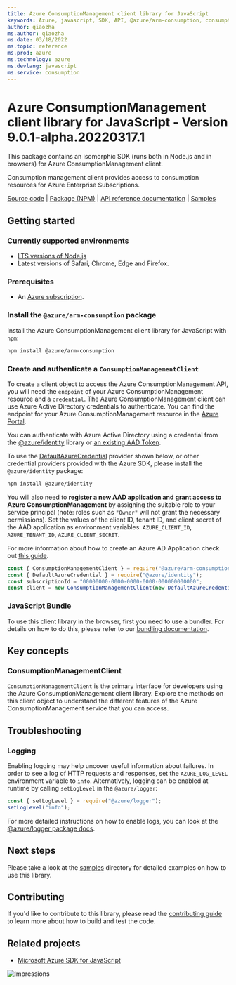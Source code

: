 ```yaml
---
title: Azure ConsumptionManagement client library for JavaScript
keywords: Azure, javascript, SDK, API, @azure/arm-consumption, consumption
author: qiaozha
ms.author: qiaozha
ms.date: 03/18/2022
ms.topic: reference
ms.prod: azure
ms.technology: azure
ms.devlang: javascript
ms.service: consumption
---
```

# Azure ConsumptionManagement client library for JavaScript - Version 9.0.1-alpha.20220317.1 


This package contains an isomorphic SDK (runs both in Node.js and in browsers) for Azure ConsumptionManagement client.

Consumption management client provides access to consumption resources for Azure Enterprise Subscriptions.

[Source code](https://github.com/Azure/azure-sdk-for-js/tree/main/sdk/consumption/arm-consumption) |
[Package (NPM)](https://www.npmjs.com/package/@azure/arm-consumption) |
[API reference documentation](https://docs.microsoft.com/javascript/api/@azure/arm-consumption) |
[Samples](https://github.com/Azure-Samples/azure-samples-js-management)

## Getting started

### Currently supported environments

- [LTS versions of Node.js](https://nodejs.org/about/releases/)
- Latest versions of Safari, Chrome, Edge and Firefox.

### Prerequisites

- An [Azure subscription][azure_sub].

### Install the `@azure/arm-consumption` package

Install the Azure ConsumptionManagement client library for JavaScript with `npm`:

```bash
npm install @azure/arm-consumption
```

### Create and authenticate a `ConsumptionManagementClient`

To create a client object to access the Azure ConsumptionManagement API, you will need the `endpoint` of your Azure ConsumptionManagement resource and a `credential`. The Azure ConsumptionManagement client can use Azure Active Directory credentials to authenticate.
You can find the endpoint for your Azure ConsumptionManagement resource in the [Azure Portal][azure_portal].

You can authenticate with Azure Active Directory using a credential from the [@azure/identity][azure_identity] library or [an existing AAD Token](https://github.com/Azure/azure-sdk-for-js/blob/master/sdk/identity/identity/samples/AzureIdentityExamples.md#authenticating-with-a-pre-fetched-access-token).

To use the [DefaultAzureCredential][defaultazurecredential] provider shown below, or other credential providers provided with the Azure SDK, please install the `@azure/identity` package:

```bash
npm install @azure/identity
```

You will also need to **register a new AAD application and grant access to Azure ConsumptionManagement** by assigning the suitable role to your service principal (note: roles such as `"Owner"` will not grant the necessary permissions).
Set the values of the client ID, tenant ID, and client secret of the AAD application as environment variables: `AZURE_CLIENT_ID`, `AZURE_TENANT_ID`, `AZURE_CLIENT_SECRET`.

For more information about how to create an Azure AD Application check out [this guide](https://docs.microsoft.com/azure/active-directory/develop/howto-create-service-principal-portal).

```javascript
const { ConsumptionManagementClient } = require("@azure/arm-consumption");
const { DefaultAzureCredential } = require("@azure/identity");
const subscriptionId = "00000000-0000-0000-0000-000000000000";
const client = new ConsumptionManagementClient(new DefaultAzureCredential(), subscriptionId);
```


### JavaScript Bundle
To use this client library in the browser, first you need to use a bundler. For details on how to do this, please refer to our [bundling documentation](https://aka.ms/AzureSDKBundling).

## Key concepts

### ConsumptionManagementClient

`ConsumptionManagementClient` is the primary interface for developers using the Azure ConsumptionManagement client library. Explore the methods on this client object to understand the different features of the Azure ConsumptionManagement service that you can access.

## Troubleshooting

### Logging

Enabling logging may help uncover useful information about failures. In order to see a log of HTTP requests and responses, set the `AZURE_LOG_LEVEL` environment variable to `info`. Alternatively, logging can be enabled at runtime by calling `setLogLevel` in the `@azure/logger`:

```javascript
const { setLogLevel } = require("@azure/logger");
setLogLevel("info");
```

For more detailed instructions on how to enable logs, you can look at the [@azure/logger package docs](https://github.com/Azure/azure-sdk-for-js/tree/main/sdk/core/logger).

## Next steps

Please take a look at the [samples](https://github.com/Azure-Samples/azure-samples-js-management) directory for detailed examples on how to use this library.

## Contributing

If you'd like to contribute to this library, please read the [contributing guide](https://github.com/Azure/azure-sdk-for-js/blob/main/CONTRIBUTING.md) to learn more about how to build and test the code.

## Related projects

- [Microsoft Azure SDK for JavaScript](https://github.com/Azure/azure-sdk-for-js)

![Impressions](https://azure-sdk-impressions.azurewebsites.net/api/impressions/azure-sdk-for-js%2Fsdk%2Fconsumption%2Farm-consumption%2FREADME.png)

[azure_cli]: https://docs.microsoft.com/cli/azure
[azure_sub]: https://azure.microsoft.com/free/
[azure_sub]: https://azure.microsoft.com/free/
[azure_portal]: https://portal.azure.com
[azure_identity]: https://github.com/Azure/azure-sdk-for-js/tree/main/sdk/identity/identity
[defaultazurecredential]: https://github.com/Azure/azure-sdk-for-js/tree/main/sdk/identity/identity#defaultazurecredential

